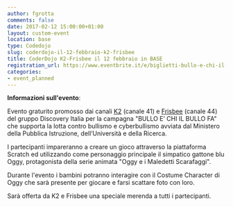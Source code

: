 ```yaml
---
author: fgrotta
comments: false
date: 2017-02-12 15:00:00+01:00
layout: custom-event
location: base
type: Codedojo
slug: coderdojo-il-12-febbraio-k2-frisbee
title: CoderDojo K2-Frisbee il 12 febbraio in BASE
registration_url: https://www.eventbrite.it/e/biglietti-bullo-e-chi-il-bullo-fa-k2-frisbee-coderdojo-milano-31775530467
categories:
- event_planned
---
```



**Informazioni sull'evento**:

Evento graturito promosso dai canali [K2](http://www.k2tv.it/) (canale 41) e [Frisbee](http://www.frisbeetv.it/) (canale 44) del gruppo Discovery Italia per la campagna "BULLO E’ CHI IL BULLO FA" che supporta la lotta contro bullismo e cyberbullismo avviata dal Ministero della Pubblica Istruzione, dell’Università e della Ricerca. 
 
I partecipanti impareranno a creare un gioco attraverso la piattaforma Scratch ed utilizzando come personaggio principale il simpatico gattone blu Oggy, protagonista della serie animata "Oggy e i Maledetti Scarafaggi".
 
Durante l'evento i bambini potranno interagire con il Costume Character di Oggy che sarà presente per giocare e farsi scattare foto con loro.
 
Sarà offerta da K2 e Frisbee una speciale merenda a tutti i partecipanti.